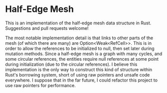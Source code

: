 # Half-Edge Mesh

This is an implementation of the half-edge mesh data structure in Rust. Suggestions and pull requests welcome!

The most notable implementation detail is that links to other parts of the mesh (of which there are many) are Option<Weak<RefCell<T>>>. This is in order to allow the references to be initialized to null, then set later during mutation methods. Since a half-edge mesh is a graph with many cycles, and some circular references, the entities require null references at some point during initialization (due to the circular references). I believe this implementation is the only way to construct this kind of structure within Rust's borrowing system, short of using raw pointers and unsafe code everywhere. I suppose that in the far future, I could refactor this project to use raw pointers for performance.
